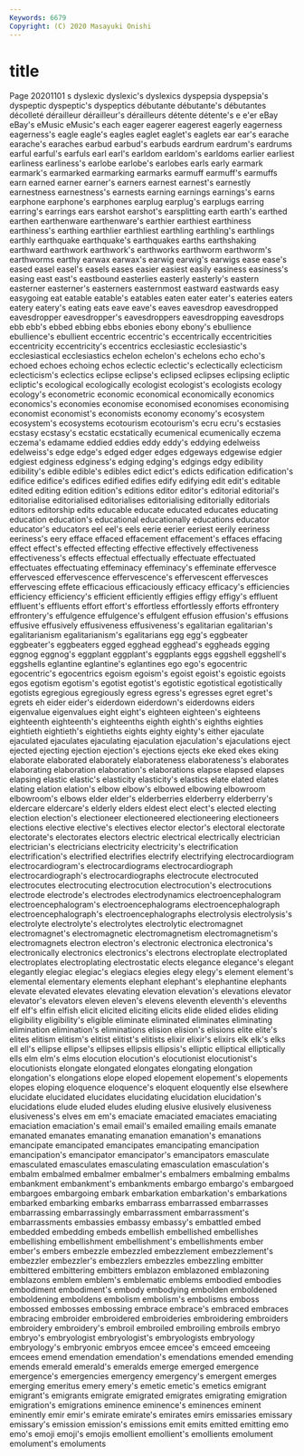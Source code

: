```yaml
---
Keywords: 6679
Copyright: (C) 2020 Masayuki Onishi
---
```


# title
Page 20201101
s dyslexic dyslexic's dyslexics
dyspepsia dyspepsia's dyspeptic dyspeptic's dyspeptics débutante débutante's débutantes décolleté dérailleur
dérailleur's dérailleurs détente détente's e e'er eBay eBay's eMusic eMusic's
each eager eagerer eagerest eagerly eagerness eagerness's eagle eagle's eagles
eaglet eaglet's eaglets ear ear's earache earache's earaches earbud earbud's
earbuds eardrum eardrum's eardrums earful earful's earfuls earl earl's earldom
earldom's earldoms earlier earliest earliness earliness's earlobe earlobe's earlobes earls
early earmark earmark's earmarked earmarking earmarks earmuff earmuff's earmuffs earn
earned earner earner's earners earnest earnest's earnestly earnestness earnestness's earnests
earning earnings earnings's earns earphone earphone's earphones earplug earplug's earplugs
earring earring's earrings ears earshot earshot's earsplitting earth earth's earthed
earthen earthenware earthenware's earthier earthiest earthiness earthiness's earthing earthlier earthliest
earthling earthling's earthlings earthly earthquake earthquake's earthquakes earths earthshaking earthward
earthwork earthwork's earthworks earthworm earthworm's earthworms earthy earwax earwax's earwig
earwig's earwigs ease ease's eased easel easel's easels eases easier
easiest easily easiness easiness's easing east east's eastbound easterlies easterly
easterly's eastern easterner easterner's easterners easternmost eastward eastwards easy easygoing
eat eatable eatable's eatables eaten eater eater's eateries eaters eatery
eatery's eating eats eave eave's eaves eavesdrop eavesdropped eavesdropper eavesdropper's
eavesdroppers eavesdropping eavesdrops ebb ebb's ebbed ebbing ebbs ebonies ebony
ebony's ebullience ebullience's ebullient eccentric eccentric's eccentrically eccentricities eccentricity eccentricity's
eccentrics ecclesiastic ecclesiastic's ecclesiastical ecclesiastics echelon echelon's echelons echo echo's
echoed echoes echoing echos eclectic eclectic's eclectically eclecticism eclecticism's eclectics
eclipse eclipse's eclipsed eclipses eclipsing ecliptic ecliptic's ecological ecologically ecologist
ecologist's ecologists ecology ecology's econometric economic economical economically economics economics's
economies economise economised economises economising economist economist's economists economy economy's
ecosystem ecosystem's ecosystems ecotourism ecotourism's ecru ecru's ecstasies ecstasy ecstasy's
ecstatic ecstatically ecumenical ecumenically eczema eczema's edamame eddied eddies eddy
eddy's eddying edelweiss edelweiss's edge edge's edged edger edges edgeways
edgewise edgier edgiest edginess edginess's edging edging's edgings edgy edibility
edibility's edible edible's edibles edict edict's edicts edification edification's edifice
edifice's edifices edified edifies edify edifying edit edit's editable edited
editing edition edition's editions editor editor's editorial editorial's editorialise editorialised
editorialises editorialising editorially editorials editors editorship edits educable educate educated
educates educating education education's educational educationally educations educator educator's educators
eel eel's eels eerie eerier eeriest eerily eeriness eeriness's eery
efface effaced effacement effacement's effaces effacing effect effect's effected effecting
effective effectively effectiveness effectiveness's effects effectual effectually effectuate effectuated effectuates
effectuating effeminacy effeminacy's effeminate effervesce effervesced effervescence effervescence's effervescent effervesces
effervescing effete efficacious efficaciously efficacy efficacy's efficiencies efficiency efficiency's efficient
efficiently effigies effigy effigy's effluent effluent's effluents effort effort's effortless
effortlessly efforts effrontery effrontery's effulgence effulgence's effulgent effusion effusion's effusions
effusive effusively effusiveness effusiveness's egalitarian egalitarian's egalitarianism egalitarianism's egalitarians egg
egg's eggbeater eggbeater's eggbeaters egged egghead egghead's eggheads egging eggnog
eggnog's eggplant eggplant's eggplants eggs eggshell eggshell's eggshells eglantine eglantine's
eglantines ego ego's egocentric egocentric's egocentrics egoism egoism's egoist egoist's
egoistic egoists egos egotism egotism's egotist egotist's egotistic egotistical egotistically
egotists egregious egregiously egress egress's egresses egret egret's egrets eh
eider eider's eiderdown eiderdown's eiderdowns eiders eigenvalue eigenvalues eight eight's
eighteen eighteen's eighteens eighteenth eighteenth's eighteenths eighth eighth's eighths eighties
eightieth eightieth's eightieths eights eighty eighty's either ejaculate ejaculated ejaculates
ejaculating ejaculation ejaculation's ejaculations eject ejected ejecting ejection ejection's ejections
ejects eke eked ekes eking elaborate elaborated elaborately elaborateness elaborateness's
elaborates elaborating elaboration elaboration's elaborations elapse elapsed elapses elapsing elastic
elastic's elasticity elasticity's elastics elate elated elates elating elation elation's
elbow elbow's elbowed elbowing elbowroom elbowroom's elbows elder elder's elderberries
elderberry elderberry's eldercare eldercare's elderly elders eldest elect elect's elected
electing election election's electioneer electioneered electioneering electioneers elections elective elective's
electives elector elector's electoral electorate electorate's electorates electors electric electrical
electrically electrician electrician's electricians electricity electricity's electrification electrification's electrified electrifies
electrify electrifying electrocardiogram electrocardiogram's electrocardiograms electrocardiograph electrocardiograph's electrocardiographs electrocute electrocuted
electrocutes electrocuting electrocution electrocution's electrocutions electrode electrode's electrodes electrodynamics electroencephalogram
electroencephalogram's electroencephalograms electroencephalograph electroencephalograph's electroencephalographs electrolysis electrolysis's electrolyte electrolyte's electrolytes
electrolytic electromagnet electromagnet's electromagnetic electromagnetism electromagnetism's electromagnets electron electron's electronic
electronica electronica's electronically electronics electronics's electrons electroplate electroplated electroplates electroplating
electrostatic elects elegance elegance's elegant elegantly elegiac elegiac's elegiacs elegies
elegy elegy's element element's elemental elementary elements elephant elephant's elephantine
elephants elevate elevated elevates elevating elevation elevation's elevations elevator elevator's
elevators eleven eleven's elevens eleventh eleventh's elevenths elf elf's elfin
elfish elicit elicited eliciting elicits elide elided elides eliding eligibility
eligibility's eligible eliminate eliminated eliminates eliminating elimination elimination's eliminations elision
elision's elisions elite elite's elites elitism elitism's elitist elitist's elitists
elixir elixir's elixirs elk elk's elks ell ell's ellipse ellipse's
ellipses ellipsis ellipsis's elliptic elliptical elliptically ells elm elm's elms
elocution elocution's elocutionist elocutionist's elocutionists elongate elongated elongates elongating elongation
elongation's elongations elope eloped elopement elopement's elopements elopes eloping eloquence
eloquence's eloquent eloquently else elsewhere elucidate elucidated elucidates elucidating elucidation
elucidation's elucidations elude eluded eludes eluding elusive elusively elusiveness elusiveness's
elves em em's emaciate emaciated emaciates emaciating emaciation emaciation's email
email's emailed emailing emails emanate emanated emanates emanating emanation emanation's
emanations emancipate emancipated emancipates emancipating emancipation emancipation's emancipator emancipator's emancipators
emasculate emasculated emasculates emasculating emasculation emasculation's embalm embalmed embalmer embalmer's
embalmers embalming embalms embankment embankment's embankments embargo embargo's embargoed embargoes
embargoing embark embarkation embarkation's embarkations embarked embarking embarks embarrass embarrassed
embarrasses embarrassing embarrassingly embarrassment embarrassment's embarrassments embassies embassy embassy's embattled
embed embedded embedding embeds embellish embellished embellishes embellishing embellishment embellishment's
embellishments ember ember's embers embezzle embezzled embezzlement embezzlement's embezzler embezzler's
embezzlers embezzles embezzling embitter embittered embittering embitters emblazon emblazoned emblazoning
emblazons emblem emblem's emblematic emblems embodied embodies embodiment embodiment's embody
embodying embolden emboldened emboldening emboldens embolism embolism's embolisms emboss embossed
embosses embossing embrace embrace's embraced embraces embracing embroider embroidered embroideries
embroidering embroiders embroidery embroidery's embroil embroiled embroiling embroils embryo embryo's
embryologist embryologist's embryologists embryology embryology's embryonic embryos emcee emcee's emceed
emceeing emcees emend emendation emendation's emendations emended emending emends emerald
emerald's emeralds emerge emerged emergence emergence's emergencies emergency emergency's emergent
emerges emerging emeritus emery emery's emetic emetic's emetics emigrant emigrant's
emigrants emigrate emigrated emigrates emigrating emigration emigration's emigrations eminence eminence's
eminences eminent eminently emir emir's emirate emirate's emirates emirs emissaries
emissary emissary's emission emission's emissions emit emits emitted emitting emo
emo's emoji emoji's emojis emollient emollient's emollients emolument emolument's emoluments
